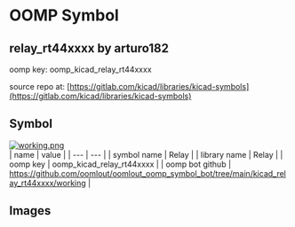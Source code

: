 # OOMP Symbol  
## relay_rt44xxxx  by arturo182  
  
oomp key: oomp_kicad_relay_rt44xxxx  
  
source repo at: [https://gitlab.com/kicad/libraries/kicad-symbols](https://gitlab.com/kicad/libraries/kicad-symbols)  
## Symbol  
  
[![working.png](working_600.png)](working.png)  
| name | value | 
| --- | --- | 
| symbol name | Relay | 
| library name | Relay | 
| oomp key | oomp_kicad_relay_rt44xxxx | 
| oomp bot github | https://github.com/oomlout/oomlout_oomp_symbol_bot/tree/main/kicad_relay_rt44xxxx/working | 
## Images  
